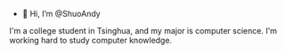 - 👋 Hi, I’m @ShuoAndy


I'm a college student in Tsinghua, and my major is computer science. I'm working hard to study computer knowledge. 
